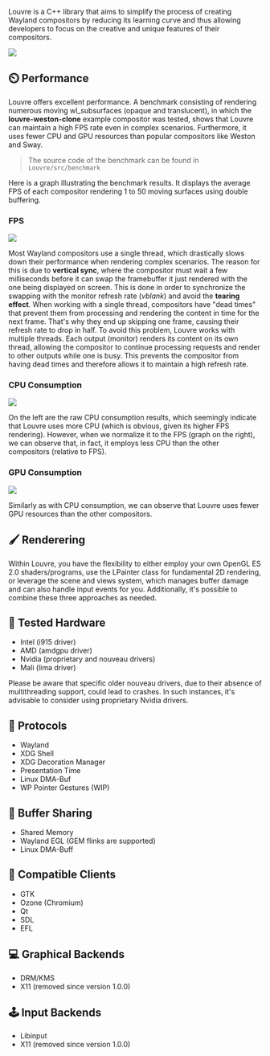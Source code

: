 
Louvre is a C++ library that aims to simplify the process of creating Wayland compositors by reducing its learning curve and thus allowing developers to focus on the creative and unique features of their compositors.

<img src="https://lh3.googleusercontent.com/pw/AIL4fc9VCmbRMl7f4ibvQqDrWpmLkXJ9W3MHHWKKE7g5oKcYSIrOut0mQEb1sDoblm9h35zUXk5zhwOwlWnM-soCtjeznhmA7yfRNqo-5a3PdwNYapM1vn4=w2400"/>

## ⏲️ Performance

Louvre offers excellent performance. A benchmark consisting of rendering numerous moving wl_subsurfaces (opaque and translucent), in which the **louvre-weston-clone** example compositor was tested, shows that Louvre can maintain a high FPS rate even in complex scenarios. Furthermore, it uses fewer CPU and GPU resources than popular compositors like Weston and Sway.

> The source code of the benchmark can be found in ```Louvre/src/benchmark```

Here is a graph illustrating the benchmark results. It displays the average FPS of each compositor rendering 1 to 50 moving surfaces using double buffering.

### FPS

<img src="https://lh3.googleusercontent.com/pw/AIL4fc_fcGPw-Yh1zkqxKdfEQucQVXH853Py1YXtTk7jHVACzIaYmYCId07D0hsdJ-FArkERPjJQR2shCc4swA7b1cy9X9EhvFPqLOR_kxV-C1eVQHey2m8=w2400"/>

Most Wayland compositors use a single thread, which drastically slows down their performance when rendering complex scenarios. The reason for this is due to **vertical sync**, where the compositor must wait a few milliseconds before it can swap the framebuffer it just rendered with the one being displayed on screen. This is done in order to synchronize the swapping with the monitor refresh rate (*vblank*) and avoid the **tearing effect**. When working with a single thread, compositors have "dead times" that prevent them from processing and rendering the content in time for the next frame. That's why they end up skipping one frame, causing their refresh rate to drop in half.
To avoid this problem, Louvre works with multiple threads. Each output (monitor) renders its content on its own thread, allowing the compositor to continue processing requests and render to other outputs while one is busy. This prevents the compositor from having dead times and therefore allows it to maintain a high refresh rate.

### CPU Consumption

<img src="https://lh3.googleusercontent.com/pw/AIL4fc9YhNEf4Rjsqsz49aFtMjyjifDxE9aKgxoOLsfTdJwIu-CqEJr3MJHALX9pgJp05kYJY1z1YBTZjUCQcIAf-gjvRAsumqzEyDm88t1E9SL4aCzaZBo=w2400"/>

On the left are the raw CPU consumption results, which seemingly indicate that Louvre uses more CPU (which is obvious, given its higher FPS rendering). However, when we normalize it to the FPS (graph on the right), we can observe that, in fact, it employs less CPU than the other compositors (relative to FPS).

### GPU Consumption

<img src="https://lh3.googleusercontent.com/pw/AIL4fc-bzBT_dchcsaVgIOE1iw4iQ2KF_AZ9WItQFXSf2bILxNiaQSpLaXaEkR5p06jb7qdjOqZeYV2m-vHt1KyBed7TH2IQ0jas-lkmxIbcFRAj1w0BojU=w2400"/>

Similarly as with CPU consumption, we can observe that Louvre uses fewer GPU resources than the other compositors.

## 🖌️ Renderering

Within Louvre, you have the flexibility to either employ your own OpenGL ES 2.0 shaders/programs, use the LPainter class for fundamental 2D rendering, or leverage the scene and views system, which manages buffer damage and can also handle input events for you. Additionally, it's possible to combine these three approaches as needed.

## 🔲 Tested Hardware

* Intel (i915 driver)
* AMD (amdgpu driver)
* Nvidia (proprietary and nouveau drivers)
* Mali (lima driver)

Please be aware that specific older nouveau drivers, due to their absence of multithreading support, could lead to crashes. In such instances, it's advisable to consider using proprietary Nvidia drivers.

## 🧩 Protocols

* Wayland
* XDG Shell
* XDG Decoration Manager
* Presentation Time
* Linux DMA-Buf
* WP Pointer Gestures (WIP)

## 💬 Buffer Sharing

* Shared Memory
* Wayland EGL (GEM flinks are supported)
* Linux DMA-Buff

## 👴 Compatible Clients

* GTK
* Ozone (Chromium)
* Qt
* SDL
* EFL

## 💻 Graphical Backends

* DRM/KMS
* X11 (removed since version 1.0.0)

## 🕹️ Input Backends

* Libinput
* X11 (removed since version 1.0.0)


